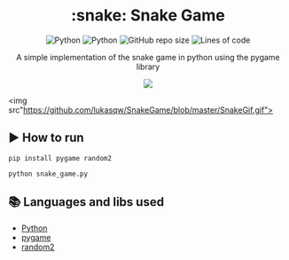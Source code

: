 <h1 align="center"> :snake: Snake Game </h1>

<p align="center">
    <img alt="Python" src="https://img.shields.io/badge/Made%20with-Python-1f425f.svg">
    <img alt="Python" src="https://img.shields.io/badge/python-3.0.0+-green.svg">
    <img alt="GitHub repo size" src="https://img.shields.io/github/repo-size/lukasqw/SnakeGame">
    <img alt="Lines of code" src="https://img.shields.io/tokei/lines/github/lukasqw/SnakeGame">
</p>

<p align="center"> A simple implementation of the snake game in python using the pygame library </p>

<p align="center">
    <img src="https://github.com/lukasqw/SnakeGame/blob/master/SnakeGif.gif?raw=true">
</p>

<img src"https://github.com/lukasqw/SnakeGame/blob/master/SnakeGif.gif">

## :arrow_forward: How to run

```
pip install pygame random2
```
```
python snake_game.py
```

## :books: Languages and libs used
- [Python](https://www.python.org/doc/)
- [pygame](https://www.pygame.org/wiki/GettingStarted)
- [random2](https://pypi.org/project/random2/)
